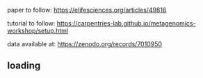 paper to follow: https://elifesciences.org/articles/49816

tutorial to follow: https://carpentries-lab.github.io/metagenomics-workshop/setup.html

data available at: https://zenodo.org/records/7010950

## loading

